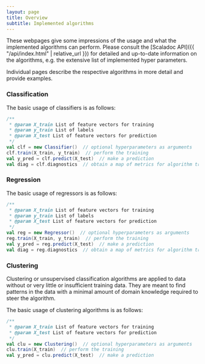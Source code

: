 ```yaml
---
layout: page
title: Overview
subtitle: Implemented algorithms
---
```


These webpages give some impressions of the usage and what the implemented algorithms can perform.
Please consult the [Scaladoc API]({{ "/api/index.html" | relative_url }}) for detailed and up-to-date information on the algorithms, e.g. the extensive list of implemented hyper parameters.

Individual pages describe the respective algorithms in more detail and provide examples.

### Classification

The basic usage of classifiers is as follows:

```scala
/**
 * @param X_train List of feature vectors for training
 * @param y_train List of labels
 * @param X_test List of feature vectors for prediction
 */
val clf = new Classifier()  // optional hyperparameters as arguments
clf.train(X_train, y_train)  // perform the training
val y_pred = clf.predict(X_test)  // make a prediction
val diag = clf.diagnostics  // obtain a map of metrics for algorithm training

```

### Regression

The basic usage of regressors is as follows:

```scala
/**
 * @param X_train List of feature vectors for training
 * @param y_train List of labels
 * @param X_test List of feature vectors for prediction
 */
val reg = new Regressor()  // optional hyperparameters as arguments
reg.train(X_train, y_train)  // perform the training
val y_pred = reg.predict(X_test)  // make a prediction
val diag = reg.diagnostics  // obtain a map of metrics for algorithm training

```

### Clustering
Clustering or unsupervised classification algorithms are applied to data without or very little or insufficient training data.
They are meant to find patterns in the data with a minimal amount of domain knowledge required to steer the algorithm.

The basic usage of clustering algorithms is as follows:

```scala
/**
 * @param X_train List of feature vectors for training
 * @param X_test List of feature vectors for prediction
 */
val clu = new Clustering()  // optional hyperparameters as arguments
clu.train(X_train)  // perform the training
val y_pred = clu.predict(X_test)  // make a prediction

```
